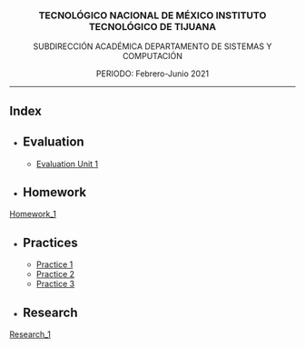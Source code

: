 
### <p align="center" > TECNOLÓGICO NACIONAL DE MÉXICO INSTITUTO TECNOLÓGICO DE TIJUANA </p> 
<p align="center" > SUBDIRECCIÓN ACADÉMICA DEPARTAMENTO DE SISTEMAS Y COMPUTACIÓN </p> 
<p align="center" > PERIODO: Febrero-Junio  2021</p>

----
## Index

* ## Evaluation
  * [Evaluation Unit 1 ](https://github.com/IgnacioCCM/Mineria_de_datos/tree/unit1/unit1/Evaluation)
* ## Homework
[Homework_1](https://github.com/IgnacioCCM/Mineria_de_datos/tree/unit1/unit1/Homework)

* ## Practices
  
  * [Practice 1](https://github.com/IgnacioCCM/Mineria_de_datos/tree/unit1/unit1/Practices/Practice1)
  * [Practice 2](https://github.com/IgnacioCCM/Mineria_de_datos/tree/unit1/unit1/Practices/Practice2)
  * [Practice 3](https://github.com/IgnacioCCM/Mineria_de_datos/tree/unit1/unit1/Practices/Practice3)

* ## Research
[Research_1](https://github.com/IgnacioCCM/Mineria_de_datos/tree/unit1/unit1/Research)
